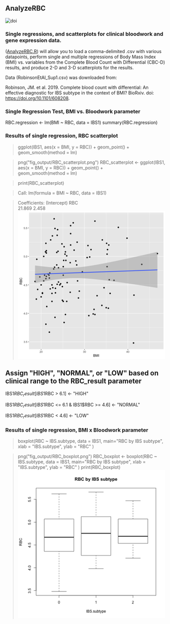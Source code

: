 ## AnalyzeRBC
![doi](../master/Images/zenodo.3373938.svg?sanitize=true)
### Single regressions, and scatterplots for clinical bloodwork and gene expression data.
([AnalyzeRBC.R](../master/AnalyzeRBC.R)) will allow you to load a comma-delimited .csv with various datapoints, perform single and multiple regressions of Body Mass Index (BMI) vs. variables from the Complete Blood Count with Differential (CBC-D) results, and produce 2-D and 3-D scatterplots for the results. 

Data (RobinsonEtAl_Sup1.csv) was downloaded from: 

Robinson, JM. et al. 2019. Complete blood count with differential: An effective diagnostic for IBS subtype in the context of BMI? BioRxiv. doi: https://doi.org/10.1101/608208.

### Single Regression Test, BMI vs. Bloodwork parameter
RBC.regression <- lm(BMI ~ RBC, data = IBS1)
summary(RBC.regression)

### Results of single regression, RBC scatterplot
>ggplot(IBS1, aes(x = BMI, y = RBC)) +
  geom_point() +    
  geom_smooth(method = lm) 

>png("fig_output/RBC_scatterplot.png")
>RBC_scatterplot <- ggplot(IBS1, aes(x = BMI, y = RBC)) +
  geom_point() +    
  geom_smooth(method = lm) 

>print(RBC_scatterplot)

>Call:
lm(formula = BMI ~ RBC, data = IBS1)

>Coefficients:
(Intercept)    RBC  
     21.869        2.458
![](fig_output/RBC_scatterplot.png)

## Assign "HIGH", "NORMAL", or "LOW" based on clinical range to the RBC_result parameter

IBS1$RBC_result[IBS1$RBC > 6.1] <- "HIGH"

IBS1$RBC_result[IBS1$RBC <= 6.1 & IBS1$RBC >= 4.6] <- "NORMAL"

IBS1$RBC_result[IBS1$RBC < 4.6] <- "LOW"


### Results of single regression, BMI x Bloodwork parameter
>boxplot(RBC ~ IBS.subtype, data = IBS1, main="RBC by IBS subtype", 
        xlab = "IBS.subtype", ylab = "RBC"
)

>png("fig_output/RBC_boxplot.png")
RBC_boxplot <- boxplot(RBC ~ IBS.subtype, data = IBS1, main="RBC by IBS subtype", 
                       xlab = "IBS.subtype", ylab = "RBC"
)
>print(RBC_boxplot)
![](fig_output/RBC_boxplot.png)

